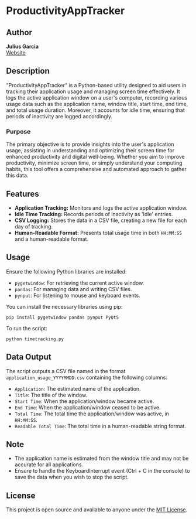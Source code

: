 # ProductivityAppTracker

## Author
**Julius Garcia**  
[Website](https://jubox.dev)

## Description
"ProductivityAppTracker" is a Python-based utility designed to aid users in tracking their application usage and managing screen time effectively. It logs the active application window on a user's computer, recording various usage data such as the application name, window title, start time, end time, and total usage duration. Moreover, it accounts for idle time, ensuring that periods of inactivity are logged accordingly.

### Purpose
The primary objective is to provide insights into the user's application usage, assisting in understanding and optimizing their screen time for enhanced productivity and digital well-being. Whether you aim to improve productivity, minimize screen time, or simply understand your computing habits, this tool offers a comprehensive and automated approach to gather this data. 

## Features
- **Application Tracking:** Monitors and logs the active application window.
- **Idle Time Tracking:** Records periods of inactivity as 'Idle' entries.
- **CSV Logging:** Stores the data in a CSV file, creating a new file for each day of tracking.
- **Human-Readable Format:** Presents total usage time in both `HH:MM:SS` and a human-readable format.

## Usage
Ensure the following Python libraries are installed:
- `pygetwindow`: For retrieving the current active window.
- `pandas`: For managing data and writing CSV files.
- `pynput`: For listening to mouse and keyboard events.

You can install the necessary libraries using pip:
```shell
pip install pygetwindow pandas pynput PyQt5
```

To run the script:
```shell
python timetracking.py
```

## Data Output
The script outputs a CSV file named in the format `application_usage_YYYYMMDD.csv` containing the following columns:
- `Application`: The estimated name of the application.
- `Title`: The title of the window.
- `Start Time`: When the application/window became active.
- `End Time`: When the application/window ceased to be active.
- `Total Time`: The total time the application/window was active, in `HH:MM:SS`.
- `Readable Total Time`: The total time in a human-readable string format.

## Note
- The application name is estimated from the window title and may not be accurate for all applications.
- Ensure to handle the KeyboardInterrupt event (Ctrl + C in the console) to save the data when you wish to stop the script.

## License
This project is open source and available to anyone under the [MIT License](LICENSE).

